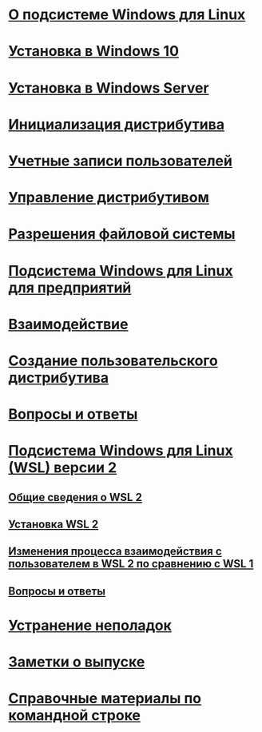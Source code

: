 # [О подсистеме Windows для Linux](./about.md)
# [Установка в Windows 10](./install-win10.md)
# [Установка в Windows Server](./install-on-server.md)
# [Инициализация дистрибутива](./initialize-distro.md)
# [Учетные записи пользователей](./user-support.md)
# [Управление дистрибутивом](./wsl-config.md)
# [Разрешения файловой системы](./file-permissions.md)
# [Подсистема Windows для Linux для предприятий](./enterprise.md)
# [Взаимодействие](./interop.md)
# [Создание пользовательского дистрибутива](./build-custom-distro.md)
# [Вопросы и ответы](./faq.md)
# [Подсистема Windows для Linux (WSL) версии 2](./wsl2-index.md)
## [Общие сведения о WSL 2](./wsl2-about.md)
## [Установка WSL 2](./wsl2-install.md)
## [Изменения процесса взаимодействия с пользователем в WSL 2 по сравнению с WSL 1](./wsl2-ux-changes.md)
## [Вопросы и ответы](./wsl2-faq.md)

# [Устранение неполадок](./troubleshooting.md)
# [Заметки о выпуске](./release-notes.md)
# [Справочные материалы по командной строке](./reference.md)
